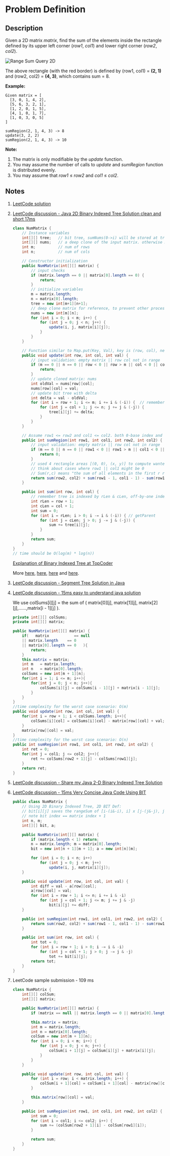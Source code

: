# Problem Definition

## Description

Given a 2D matrix _matrix_, find the sum of the elements inside the rectangle defined by its upper left corner (_row1_, _col1_) and lower right corner (_row2_, _col2_).

![Range Sum Query 2D](https://leetcode.com/static/images/courses/range_sum_query_2d.png)

The above rectangle (with the red border) is defined by (row1, col1) = **(2, 1)** and (row2, col2) = **(4, 3)**, which contains sum = 8.

**Example:**

```plaintext
Given matrix = [
  [3, 0, 1, 4, 2],
  [5, 6, 3, 2, 1],
  [1, 2, 0, 1, 5],
  [4, 1, 0, 1, 7],
  [1, 0, 3, 0, 5]
]

sumRegion(2, 1, 4, 3) -> 8
update(3, 2, 2)
sumRegion(2, 1, 4, 3) -> 10
```

**Note:**

1. The matrix is only modifiable by the _update_ function.
2. You may assume the number of calls to _update_ and _sumRegion_ function is distributed evenly.
3. You may assume that _row1_ ≤ _row2_ and _col1_ ≤ _col2_.

## Notes

1. [LeetCode solution](https://leetcode.com/problems/range-sum-query-2d-immutable/solution/)
1. [LeetCode discussion - Java 2D Binary Indexed Tree Solution clean and short 17ms](https://leetcode.com/explore/interview/card/google/65/design-4/477/discuss/75870/Java-2D-Binary-Indexed-Tree-Solution-clean-and-short-17ms)

    ```java
    class NumMatrix {
        // Instance variables
        int[][] tree;   // bit tree, sumNums(0->i) will be stored at tree(i+1), tree is reference by Length
        int[][] nums;   // a deep clone of the input matrix. otherwise matrix might be updated by other process
        int m;          // num of rows
        int n;          // num of cols

        // Constructor initialization
        public NumMatrix(int[][] matrix) {
            // input checks
            if (matrix.length == 0 || matrix[0].length == 0) {
                return;
            }
            // initialize variables
            m = matrix.length;
            n = matrix[0].length;
            tree = new int[m+1][n+1];
            // deep clone matrix for reference, to prevent other process change matrix
            nums = new int[m][n];
            for (int i = 0; i < m; i++) {
                for (int j = 0; j < n; j++) {
                    update(i, j, matrix[i][j]);
                }
            }
        }

        // Function similar to Map.put(Key, Val), key is (row, col), new value is (val)
        public void update(int row, int col, int val) {
            // input validation: empty matrix || row col not in range
            if (m == 0 || n == 0 || row < 0 || row > m || col < 0 || col > n) {
                return;
            }
            // update cloned matrix: nums
            int oldVal = nums[row][col];
            nums[row][col] = val;
            // update bit tree with delta
            int delta = val - oldVal;
            for (int i = row + 1; i <= m; i += i & (-i)) {  // remember tree is indexed by rLen & cLen, off-by-one index; getNext
                for (int j = col + 1; j <= n; j += j & (-j)) {
                    tree[i][j] += delta;
                }
            }
        }

        // Assume row1 <= row2 and col1 <= col2. both 0-base index and all input within range
        public int sumRegion(int row1, int col1, int row2, int col2) {
            // input validation: empty matrix || row col not in range
            if (m == 0 || n == 0 || row1 < 0 || row1 > m || col1 < 0 || col1 > n || row2 < 0 || row2 > m || col2 < 0 || col2 > n) {
                return 0;
            }
            // used 4 rectangle areas [(0, 0), (x, y)] to compute wanted area
            // think about cases where row1 || col1 might be 0
            // Sum(r,c) means "the sum of all elements in the first r rows and c cols."
            return sum(row2, col2) + sum(row1 - 1, col1 - 1) - sum(row1 - 1, col2) - sum(row2, col1 - 1);
        }

        public int sum(int row, int col) {
            // remember tree is indexed by rLen & cLen, off-by-one index
            int rLen = row + 1;
            int cLen = col + 1;
            int sum = 0;
            for (int i = rLen; i > 0; i -= i & (-i)) { // getParent
                for (int j = cLen; j > 0; j -= j & (-j)) {
                    sum += tree[i][j];
                }
            }
            return sum;
        }
    }
    // time should be O(log(m) * log(n))
    ```

    [Explanation of Binary Indexed Tree at TopCoder](https://www.topcoder.com/community/data-science/data-science-tutorials/binary-indexed-trees/)

    More [here](https://leetcode.com/explore/interview/card/google/65/design-4/477/discuss/75870/Java-2D-Binary-Indexed-Tree-Solution-clean-and-short-17ms/79038), [here](https://www.youtube.com/watch?v=CWDQJGaN1gY), [here](https://github.com/mission-peace/interview/blob/master/src/com/interview/tree/FenwickTree.java) and [here](https://www.geeksforgeeks.org/binary-indexed-tree-or-fenwick-tree-2/).

1. [LeetCode discussion - Segment Tree Solution in Java](https://leetcode.com/explore/interview/card/google/65/design-4/477/discuss/75863/Segment-Tree-Solution-in-Java)
1. [LeetCode discussion - 15ms easy to understand java solution](https://leetcode.com/explore/interview/card/google/65/design-4/477/discuss/75852/15ms-easy-to-understand-java-solution)

    We use colSums[i][j] = the sum of ( matrix[0][j], matrix[1][j], matrix[2][j],......,matrix[i - 1][j] ).

    ```java
    private int[][] colSums;
    private int[][] matrix;

    public NumMatrix(int[][] matrix) {
        if(   matrix           == null
        || matrix.length    == 0
        || matrix[0].length == 0   ){
            return;
        }
        this.matrix = matrix;
        int m   = matrix.length;
        int n   = matrix[0].length;
        colSums = new int[m + 1][n];
        for(int i = 1; i <= m; i++){
            for(int j = 0; j < n; j++){
                colSums[i][j] = colSums[i - 1][j] + matrix[i - 1][j];
            }
        }
    }
    //time complexity for the worst case scenario: O(m)
    public void update(int row, int col, int val) {
        for(int i = row + 1; i < colSums.length; i++){
            colSums[i][col] = colSums[i][col] - matrix[row][col] + val;
        }
        matrix[row][col] = val;
    }
    //time complexity for the worst case scenario: O(n)
    public int sumRegion(int row1, int col1, int row2, int col2) {
        int ret = 0;
        for(int j = col1; j <= col2; j++){
            ret += colSums[row2 + 1][j] - colSums[row1][j];
        }
        return ret;
    }
    ```

1. [LeetCode discussion - Share my Java 2-D Binary Indexed Tree Solution](https://leetcode.com/explore/interview/card/google/65/design-4/477/discuss/75917/Share-my-Java-2-D-Binary-Indexed-Tree-Solution)
1. [LeetCode discussion - 15ms Very Concise Java Code Using BIT](https://leetcode.com/explore/interview/card/google/65/design-4/477/discuss/75905/15ms-Very-Concise-Java-Code-Using-BIT)

    ```java
    public class NumMatrix {
        // Using 2D Binary Indexed Tree, 2D BIT Def:
        // bit[i][j] saves the rangeSum of [i-(i&-i), i] x [j-(j&-j), j]
        // note bit index == matrix index + 1
        int n, m;
        int[][] bit, a;

        public NumMatrix(int[][] matrix) {
            if (matrix.length < 1) return;
            n = matrix.length; m = matrix[0].length;
            bit = new int[n + 1][m + 1]; a = new int[n][m];

            for (int i = 0; i < n; i++)
                for (int j = 0; j < m; j++)
                    update(i, j, matrix[i][j]);
        }

        public void update(int row, int col, int val) {
            int diff = val - a[row][col];
            a[row][col] = val;
            for (int i = row + 1; i <= n; i += i & -i)
                for (int j = col + 1; j <= m; j += j & -j)
                    bit[i][j] += diff;
        }

        public int sumRegion(int row1, int col1, int row2, int col2) {
            return sum(row2, col2) + sum(row1 - 1, col1 - 1) - sum(row1 - 1, col2) - sum(row2, col1 - 1);
        }

        public int sum(int row, int col) {
            int tot = 0;
            for (int i = row + 1; i > 0; i -= i & -i)
                for (int j = col + 1; j > 0; j -= j & -j)
                    tot += bit[i][j];
            return tot;
        }
    }
    ```

1. LeetCode sample submission - 109 ms

    ```java
    class NumMatrix {
        int[][] colSum;
        int[][] matrix;

        public NumMatrix(int[][] matrix) {
            if (matrix == null || matrix.length == 0 || matrix[0].length == 0) return;

            this.matrix = matrix;
            int m = matrix.length;
            int n = matrix[0].length;
            colSum = new int[m + 1][n];
            for (int i = 0; i < m; i++) {
                for (int j = 0; j < n; j++) {
                    colSum[i + 1][j] = colSum[i][j] + matrix[i][j];
                }
            }
        }

        public void update(int row, int col, int val) {
            for (int i = row; i < matrix.length; i++) {
                colSum[i + 1][col] = colSum[i + 1][col] - matrix[row][col] + val;
            }

            this.matrix[row][col] = val;
        }

        public int sumRegion(int row1, int col1, int row2, int col2) {
            int sum = 0;
            for (int i = col1; i <= col2; i++) {
                sum += (colSum[row2 + 1][i] - colSum[row1][i]);
            }

            return sum;
        }
    }
    ```